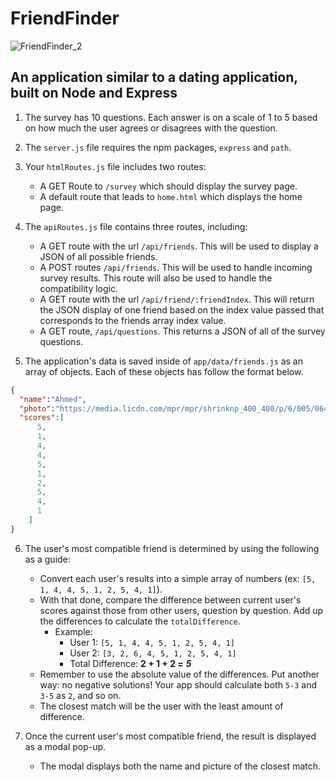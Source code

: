 # FriendFinder

![FriendFinder_2](https://user-images.githubusercontent.com/18557337/56592155-f15aab00-659e-11e9-9a95-92eef2ff51d9.png)

## An application similar to a dating application, built on Node and Express

1. The survey has 10 questions. Each answer is on a scale of 1 to 5 based on how much the user agrees or disagrees with the question.

2. The `server.js` file requires the npm packages, `express` and `path`.

3. Your `htmlRoutes.js` file includes two routes:

   * A GET Route to `/survey` which should display the survey page.
   * A default route that leads to `home.html` which displays the home page.

4. The `apiRoutes.js` file contains three routes, including:

   * A GET route with the url `/api/friends`. This will be used to display a JSON of all possible friends.
   * A POST routes `/api/friends`. This will be used to handle incoming survey results. This route will also be used to handle the compatibility logic. 
   * A GET route with the url `/api/friend/:friendIndex`.  This will return the JSON display of one friend based on the index value passed that corresponds to the friends array index value.
   * A GET route, `/api/questions`.  This returns a JSON of all of the survey questions.

5. The application's data is saved inside of `app/data/friends.js` as an array of objects. Each of these objects has follow the format below.

```json
{
  "name":"Ahmed",
  "photo":"https://media.licdn.com/mpr/mpr/shrinknp_400_400/p/6/005/064/1bd/3435aa3.jpg",
  "scores":[
      5,
      1,
      4,
      4,
      5,
      1,
      2,
      5,
      4,
      1
    ]
}
```

6. The user's most compatible friend is determined by using the following as a guide:

   * Convert each user's results into a simple array of numbers (ex: `[5, 1, 4, 4, 5, 1, 2, 5, 4, 1]`).
   * With that done, compare the difference between current user's scores against those from other users, question by question. Add up the differences to calculate the `totalDifference`.
     * Example: 
       * User 1: `[5, 1, 4, 4, 5, 1, 2, 5, 4, 1]`
       * User 2: `[3, 2, 6, 4, 5, 1, 2, 5, 4, 1]`
       * Total Difference: **2 + 1 + 2 =** **_5_**
   * Remember to use the absolute value of the differences. Put another way: no negative solutions! Your app should calculate both `5-3` and `3-5` as `2`, and so on. 
   * The closest match will be the user with the least amount of difference.

7. Once the current user's most compatible friend, the result is displayed as a modal pop-up.
   * The modal displays both the name and picture of the closest match.
